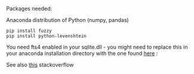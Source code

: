 Packages needed:

Anaconda distribution of Python (numpy, pandas)

    pip install fuzzy
    pip install python-levenshtein

You need fts4 enabled in your sqlite.dll - you might need to replace
this in your anaconda installation directory with the one found [here](http://www.sqlite.org/download.html) :

See also [this](http://stackoverflow.com/questions/3823659/how-to-setup-fts3-fts4-with-python2-7-on-windows) stackoverflow
